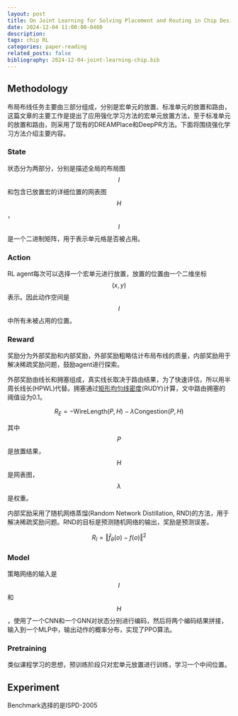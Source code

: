 ```yaml
---
layout: post
title: On Joint Learning for Solving Placement and Routing in Chip Design
date: 2024-12-04 11:00:00-0400
description:
tags: chip RL
categories: paper-reading
related_posts: false
bibliography: 2024-12-04-joint-learning-chip.bib
---
```


## Methodology

布局布线任务主要由三部分组成，分别是宏单元的放置、标准单元的放置和路由，这篇文章的主要工作是提出了应用强化学习方法的宏单元放置方法，至于标准单元的放置和路由，则采用了现有的DREAMPlace和DeepPR方法。下面将围绕强化学习方法介绍主要内容。

### State

状态分为两部分，分别是描述全局的布局图$$I$$和包含已放置宏的详细位置的网表图$$H$$，$$I$$是一个二进制矩阵，用于表示单元格是否被占用。

### Action

RL agent每次可以选择一个宏单元进行放置，放置的位置由一个二维坐标$$(x, y)$$表示。因此动作空间是$$I$$中所有未被占用的位置。

### Reward

奖励分为外部奖励和内部奖励，外部奖励粗略估计布局布线的质量，内部奖励用于解决稀疏奖励问题，鼓励agent进行探索。

外部奖励由线长和拥塞组成，真实线长取决于路由结果，为了快速评估，所以用半周长线长(HPWL)代替。拥塞通过[矩形均匀线密度](https://circuitnet.github.io/feature/routability%20features.html#rudy-%E2%91%AA--%E2%91%AE)(RUDY)计算，文中路由拥塞的阈值设为0.1。

$$
R_E = -\text{WireLength}(P,H) - \lambda\text{Congestion}(P,H)
$$

其中$$P$$是放置结果，$$H$$是网表图，$$\lambda$$是权重。

内部奖励采用了随机网络蒸馏(Random Network Distillation, RND)的方法，用于解决稀疏奖励问题。RND的目标是预测随机网络的输出，奖励是预测误差。

$$
R_I = \Vert \hat{f}_\theta(o) - f(o) \Vert^2
$$

### Model

策略网络的输入是$$I$$和$$H$$，使用了一个CNN和一个GNN对状态分别进行编码，然后将两个编码结果拼接，输入到一个MLP中，输出动作的概率分布，实现了PPO算法。

### Pretraining

类似课程学习的思想，预训练阶段只对宏单元放置进行训练，学习一个中间位置。

## Experiment

Benchmark选择的是ISPD-2005